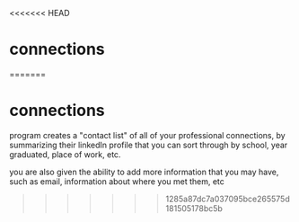 <<<<<<< HEAD
# connections
=======
# connections
program creates a "contact list" of all of your professional connections, by summarizing their linkedIn profile 
that you can sort through by school, year graduated, place of work, etc.

you are also given the ability to add more information that you may have, such as email, information about where you met them, etc


>>>>>>> 1285a87dc7a037095bce265575d181505178bc5b
